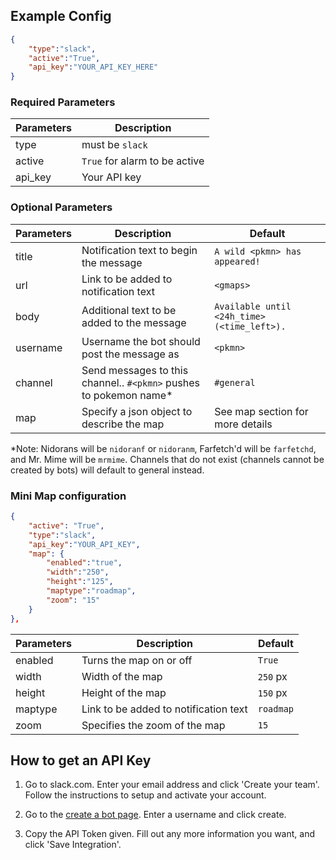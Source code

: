 ## Example Config

```json
{
    "type":"slack",
    "active":"True",
    "api_key":"YOUR_API_KEY_HERE"
}
```

### Required Parameters
| Parameters     | Description                            |
| -------------- |----------------------------------------|
| type           | must be `slack`                        |
| active         | `True` for alarm to be active          |
| api_key        | Your API key                           |

### Optional Parameters
| Parameters     | Description                                       | Default                                       |
| -------------- |---------------------------------------------------|-----------------------------------------------|
| title          | Notification text to begin the message            | `A wild <pkmn> has appeared!`                 |
| url            | Link to be added to notification text             | `<gmaps>`                                     |
| body           | Additional text to be added to the message        | `Available until <24h_time> (<time_left>).`   | 
| username       | Username the bot should post the message as       | `<pkmn>`                                      | 
| channel        | Send messages to this channel.. `#<pkmn>` pushes to pokemon name* | `#general`                    |
| map            | Specify a json object to describe the map         | See map section for more details              |
*Note: Nidorans will be `nidoranf` or `nidoranm`, Farfetch'd will be `farfetchd`, and Mr. Mime will be `mrmime`. Channels that do not exist (channels cannot be created by bots) will default to general instead.

### Mini Map configuration
```json
{
	"active": "True",
	"type":"slack",
	"api_key":"YOUR_API_KEY",
	"map": { 
		"enabled":"true",
		"width":"250",
		"height":"125",
		"maptype":"roadmap",
		"zoom": "15"
	}
},
```

| Parameters     | Description                                       | Default                                       |
| -------------- |---------------------------------------------------|-----------------------------------------------|
| enabled        | Turns the map on or off                           | `True`                                        |
| width          | Width of the map                                  | `250` px                                      |
| height         | Height of the map                                 | `150` px                                      | 
| maptype        | Link to be added to notification text             | `roadmap`                                     |
| zoom           | Specifies the zoom of the map                     | `15`                                          | 

 
## How to get an API Key

1. Go to slack.com. Enter your email address and click 'Create your team'. Follow the instructions to setup and activate your account. 

2. Go to the [create a bot page](https://my.slack.com/services/new/bot). Enter a username and click create.

3. Copy the API Token given. Fill out any more information you want, and click 'Save Integration'.